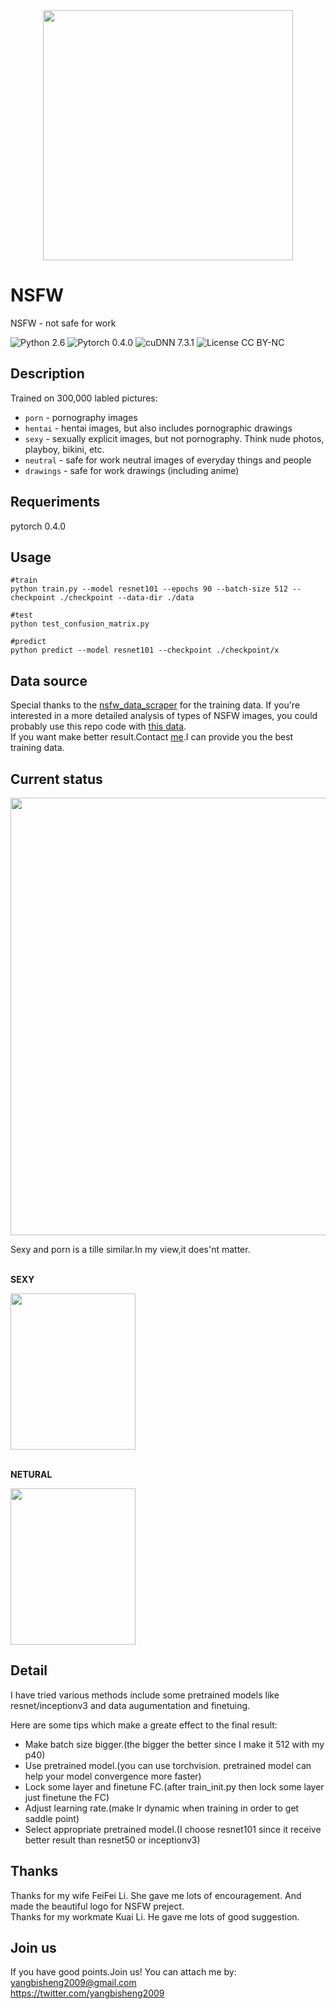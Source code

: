 <div align=center>
  <img width=400 src="https://github.com/yangbisheng2009/nsfw-resnet/blob/master/image/nsfw_logo.jpg" >
</div>

# NSFW
NSFW - not safe for work

![Python 2.6](https://img.shields.io/badge/python-2.7-green.svg?style=plastic)
![Pytorch 0.4.0](https://img.shields.io/badge/pytorch-0.4.0-green.svg?style=plastic)
![cuDNN 7.3.1](https://img.shields.io/badge/cudnn-7.3.1-green.svg?style=plastic)
![License CC BY-NC](https://img.shields.io/badge/license-CC_BY--NC-green.svg?style=plastic)

## Description
Trained on 300,000 labled pictures:

- `porn` - pornography images
- `hentai` - hentai images, but also includes pornographic drawings
- `sexy` - sexually explicit images, but not pornography. Think nude photos, playboy, bikini, etc.
- `neutral` - safe for work neutral images of everyday things and people
- `drawings` - safe for work drawings (including anime)

## Requeriments
pytorch 0.4.0

## Usage
```shell
#train
python train.py --model resnet101 --epochs 90 --batch-size 512 --checkpoint ./checkpoint --data-dir ./data

#test
python test_confusion_matrix.py

#predict
python predict --model resnet101 --checkpoint ./checkpoint/x

```

## Data source
Special thanks to the [nsfw_data_scraper](https://github.com/alexkimxyz/nsfw_data_scrapper) for the training data.  If you're interested in a more detailed analysis of types of NSFW images, you could probably use this repo code with [this data](https://github.com/EBazarov/nsfw_data_source_urls).  
If you want make better result.Contact [me](https://twitter.com/yangbisheng2009).I can provide you the best training data.  

## Current status
<div align=left>
  <img width=700 src="https://github.com/yangbisheng2009/nsfw-resnet/blob/master/image/test_confusion_matrix.jpg" >
</div>

Sexy and porn is a tille similar.In my view,it does'nt matter.
&emsp;  
&emsp;  

**SEXY**
<div align=left>
  <img width=200 height=250 src="https://github.com/yangbisheng2009/nsfw-resnet/blob/master/image/sexy_demo.jpg" >
</div>
&emsp;  
&emsp;  

**NETURAL**
<div align=left>
  <img width=200 height=250 src="https://github.com/yangbisheng2009/nsfw-resnet/blob/master/image/netural_demo.jpg" >
</div>

## Detail
I have tried various methods include some pretrained models like resnet/inceptionv3 and data augumentation and finetuing.

Here are some tips which make a greate effect to the final result:

- Make batch size bigger.(the bigger the better since I make it 512 with my p40)
- Use pretrained model.(you can use torchvision. pretrained model can help your model convergence more faster)
- Lock some layer and finetune FC.(after train_init.py then lock some layer just finetune the FC)
- Adjust learning rate.(make lr dynamic when training in order to get saddle point)
- Select appropriate pretrained model.(I choose resnet101 since it receive better result than resnet50 or inceptionv3)

## Thanks
Thanks for my wife FeiFei Li. She gave me lots of encouragement. And made the beautiful logo for NSFW preject.  
Thanks for my workmate Kuai Li. He gave me lots of good suggestion.  

## Join us
If you have good points.Join us!
You can attach me by:  
yangbisheng2009@gmail.com  
https://twitter.com/yangbisheng2009